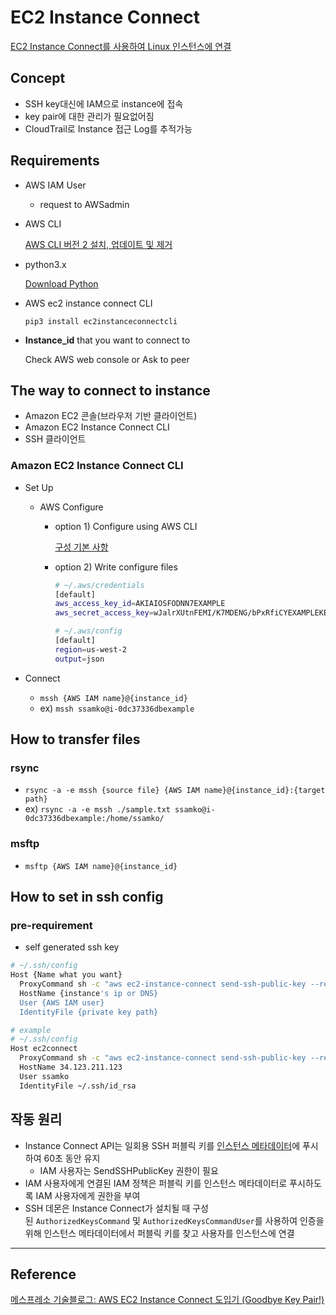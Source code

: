 # EC2 Instance Connect

[EC2 Instance Connect를 사용하여 Linux 인스턴스에 연결](https://docs.aws.amazon.com/ko_kr/AWSEC2/latest/UserGuide/Connect-using-EC2-Instance-Connect.html)

## Concept

- SSH key대신에 IAM으로 instance에 접속
- key pair에 대한 관리가 필요없어짐
- CloudTrail로 Instance 접근 Log를 추적가능

## Requirements

- AWS IAM User
  - request to AWSadmin
- AWS CLI

  [AWS CLI 버전 2 설치, 업데이트 및 제거](https://docs.aws.amazon.com/ko_kr/cli/latest/userguide/install-cliv2.html)

- python3.x

  [Download Python](https://www.python.org/downloads/)

- AWS ec2 instance connect CLI

  `pip3 install ec2instanceconnectcli`

- **Instance_id** that you want to connect to

  Check AWS web console or Ask to peer

## The way to connect to instance

- Amazon EC2 콘솔(브라우저 기반 클라이언트)
- Amazon EC2 Instance Connect CLI
- SSH 클라이언트

### Amazon EC2 Instance Connect CLI

- Set Up

  - AWS Configure

    - option 1) Configure using AWS CLI

      [구성 기본 사항](https://docs.aws.amazon.com/ko_kr/cli/latest/userguide/cli-configure-quickstart.html#cli-configure-quickstart-config)

    - option 2) Write configure files

      ```bash
      # ~/.aws/credentials
      [default]
      aws_access_key_id=AKIAIOSFODNN7EXAMPLE
      aws_secret_access_key=wJalrXUtnFEMI/K7MDENG/bPxRfiCYEXAMPLEKEY
      ```

      ```bash
      # ~/.aws/config
      [default]
      region=us-west-2
      output=json
      ```

- Connect
  - `mssh {AWS IAM name}@{instance_id}`
  - ex) `mssh ssamko@i-0dc37336dbexample`

## How to transfer files

### rsync

- `rsync -a -e mssh {source file} {AWS IAM name}@{instance_id}:{target path}`
- ex) `rsync -a -e mssh ./sample.txt ssamko@i-0dc37336dbexample:/home/ssamko/`

### msftp

- `msftp {AWS IAM name}@{instance_id}`

## How to set in ssh config

### pre-requirement

- self generated ssh key

```bash
# ~/.ssh/config
Host {Name what you want}
  ProxyCommand sh -c "aws ec2-instance-connect send-ssh-public-key --region us-west-2 --availability-zone {us-west-2c}  --instance-id {instance id} --instance-os-user {AWS IAM user} --ssh-public-key file://{public key path}; /usr/bin/nc %h %p"
  HostName {instance's ip or DNS}
  User {AWS IAM user}
  IdentityFile {private key path}
```

```bash
# example
# ~/.ssh/config
Host ec2connect
  ProxyCommand sh -c "aws ec2-instance-connect send-ssh-public-key --region us-west-2 --availability-zone us-west-2c  --instance-id i-0dc37336dbexample --instance-os-user eunsub --ssh-public-key file://~/.ssh/id_rsa.pub; /usr/bin/nc %h %p"
  HostName 34.123.211.123
  User ssamko
  IdentityFile ~/.ssh/id_rsa
```

## 작동 원리

- Instance Connect API는 일회용 SSH 퍼블릭 키를 [인스턴스 메타데이터](https://docs.aws.amazon.com/ko_kr/AWSEC2/latest/UserGuide/ec2-instance-metadata.html)에 푸시하여 60초 동안 유지
  - IAM 사용자는 SendSSHPublicKey 권한이 필요
- IAM 사용자에게 연결된 IAM 정책은 퍼블릭 키를 인스턴스 메타데이터로 푸시하도록 IAM 사용자에게 권한을 부여
- SSH 데몬은 Instance Connect가 설치될 때 구성된 `AuthorizedKeysCommand` 및 `AuthorizedKeysCommandUser`를 사용하여 인증을 위해 인스턴스 메타데이터에서 퍼블릭 키를 찾고 사용자를 인스턴스에 연결

---

## Reference

[메스프레소 기술블로그: AWS EC2 Instance Connect 도입기 (Goodbye Key Pair!)](https://blog.mathpresso.com/aws-ec2-instance-connect-%EB%8F%84%EC%9E%85%EA%B8%B0-goodbye-key-pair-646380952f0e)
